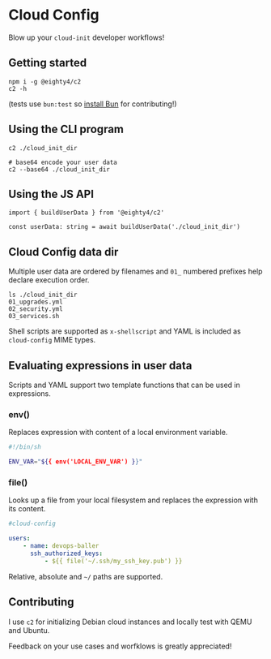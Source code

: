 # Cloud Config

Blow up your `cloud-init` developer workflows!

## Getting started

```shell
npm i -g @eighty4/c2
c2 -h
```

(tests use `bun:test` so [install Bun](https://bun.sh/docs/installation) for contributing!)

## Using the CLI program

```
c2 ./cloud_init_dir

# base64 encode your user data
c2 --base64 ./cloud_init_dir
```

## Using the JS API

```
import { buildUserData } from '@eighty4/c2'

const userData: string = await buildUserData('./cloud_init_dir')
```

## Cloud Config data dir

Multiple user data are ordered by filenames and `01_` numbered prefixes help declare execution order.

```
ls ./cloud_init_dir
01_upgrades.yml
02_security.yml
03_services.sh
```

Shell scripts are supported as `x-shellscript` and YAML is included as `cloud-config` MIME types.

## Evaluating expressions in user data

Scripts and YAML support two template functions that can be used in expressions.

### env()

Replaces expression with content of a local environment variable.

```bash
#!/bin/sh

ENV_VAR="${{ env('LOCAL_ENV_VAR') }}"
```

### file()

Looks up a file from your local filesystem and replaces the expression with its content.

```yaml
#cloud-config

users:
    - name: devops-baller
      ssh_authorized_keys:
          - ${{ file('~/.ssh/my_ssh_key.pub') }}
```

Relative, absolute and `~/` paths are supported.

## Contributing

I use `c2` for initializing Debian cloud instances and locally test with QEMU and Ubuntu.

Feedback on your use cases and worfklows is greatly appreciated!
